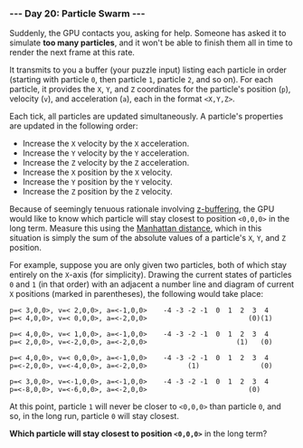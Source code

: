 ### --- Day 20: Particle Swarm ---

Suddenly, the GPU contacts you, asking for help. Someone has asked it to
simulate **too many particles**, and it won't be able to finish them all in
time to render the next frame at this rate.

It transmits to you a buffer (your puzzle input) listing each particle in
order (starting with particle `0`, then particle `1`, particle `2`, and so on).
For each particle, it provides the `X`, `Y`, and `Z` coordinates for the
particle's position (`p`), velocity (`v`), and acceleration (`a`), each in the
format `<X,Y,Z>`.

Each tick, all particles are updated simultaneously. A particle's
properties are updated in the following order:

- Increase the `X` velocity by the `X` acceleration.
- Increase the `Y` velocity by the `Y` acceleration.
- Increase the `Z` velocity by the `Z` acceleration.
- Increase the `X` position by the `X` velocity.
- Increase the `Y` position by the `Y` velocity.
- Increase the `Z` position by the `Z` velocity.

Because of seemingly tenuous rationale involving [z-buffering](https://en.wikipedia.org/wiki/Z-buffering), the GPU would
like to know which particle will stay closest to position `<0,0,0>` in the
long term. Measure this using the [Manhattan distance](https://en.wikipedia.org/wiki/Taxicab_geometry), which in this
situation is simply the sum of the absolute values of a particle's `X`, `Y`,
and `Z` position.

For example, suppose you are only given two particles, both of which stay
entirely on the `X`-axis (for simplicity). Drawing the current states of
particles `0` and `1` (in that order) with an adjacent a number line and
diagram of current `X` positions (marked in parentheses), the following would
take place:

```
p=< 3,0,0>, v=< 2,0,0>, a=<-1,0,0>    -4 -3 -2 -1  0  1  2  3  4
p=< 4,0,0>, v=< 0,0,0>, a=<-2,0,0>                         (0)(1)

p=< 4,0,0>, v=< 1,0,0>, a=<-1,0,0>    -4 -3 -2 -1  0  1  2  3  4
p=< 2,0,0>, v=<-2,0,0>, a=<-2,0,0>                      (1)   (0)

p=< 4,0,0>, v=< 0,0,0>, a=<-1,0,0>    -4 -3 -2 -1  0  1  2  3  4
p=<-2,0,0>, v=<-4,0,0>, a=<-2,0,0>          (1)               (0)

p=< 3,0,0>, v=<-1,0,0>, a=<-1,0,0>    -4 -3 -2 -1  0  1  2  3  4
p=<-8,0,0>, v=<-6,0,0>, a=<-2,0,0>                         (0)
```

At this point, particle `1` will never be closer to `<0,0,0>` than particle `0`,
and so, in the long run, particle `0` will stay closest.

**Which particle will stay closest to position `<0,0,0>`** in the long term?
